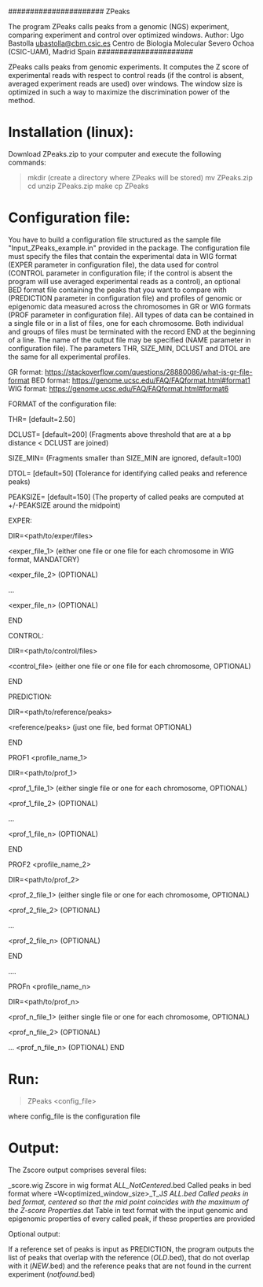 ###################### ZPeaks

The program ZPeaks calls peaks from a genomic (NGS) experiment, comparing experiment and control over optimized windows.
Author: Ugo Bastolla <ubastolla@cbm.csic.es>
Centro de Biologia Molecular Severo Ochoa (CSIC-UAM), Madrid Spain
######################

ZPeaks calls peaks from genomic experiments. It computes the Z score of experimental reads with respect to control reads (if the control is absent, averaged experiment reads are used) over windows.
The window size is optimized in such a way to maximize the discrimination power of the method.

Installation (linux):
====================

Download ZPeaks.zip to your computer and execute the following commands:

>mkdir <dir-name> (create a directory where ZPeaks will be stored)
>mv ZPeaks.zip <dir-name>
>cd <dir-name>
>unzip ZPeaks.zip
>make
>cp ZPeaks <your-path-directory>

Configuration file:
==================

You have to build a configuration file structured as the sample file "Input_ZPeaks_example.in" provided in the package.
The configuration file must specify the files that contain the experimental data in WIG format (EXPER parameter in configuration file), the data used for control (CONTROL parameter in configuration file; if the control is absent the program will use averaged experimental reads as a control), an optional BED format file containing the peaks that you want to compare with (PREDICTION parameter in configuration file) and profiles of genomic or epigenomic data measured across the chromosomes in GR or WIG formats (PROF parameter in configuration file).
All types of data can be contained in a single file or in a list of files, one for each chromosome. Both individual and groups of files must be terminated with the record END at the beginning of a line.
The name of the output file may be specified (NAME parameter in configuration file).
The parameters THR, SIZE_MIN, DCLUST and DTOL are the same for all experimental profiles.

GR format:      https://stackoverflow.com/questions/28880086/what-is-gr-file-format
BED format:     https://genome.ucsc.edu/FAQ/FAQformat.html#format1
WIG format:     https://genome.ucsc.edu/FAQ/FAQformat.html#format6

FORMAT of the configuration file:


THR=<Threshold for positives> [default=2.50]

DCLUST=<Distance threshold for joining fragments> [default=200] (Fragments above threshold that are at a bp distance < DCLUST are joined)

SIZE_MIN=<Minimum size for calling a peak> (Fragments smaller than SIZE_MIN are ignored, default=100)

DTOL=<Tolerance for comparison> [default=50] (Tolerance for identifying called peaks and reference peaks)

PEAKSIZE=<Peak size in bp> [default=150] (The property of called peaks are computed at +/-PEAKSIZE around the midpoint)

EXPER:

DIR=<path/to/exper/files>

<exper_file_1> (either one file or one file for each chromosome in WIG format, MANDATORY)

<exper_file_2> (OPTIONAL)

... 

<exper_file_n> (OPTIONAL)

END

CONTROL:

DIR=<path/to/control/files>

<control_file> (either one file or one file for each chromosome, OPTIONAL)

END

PREDICTION:

DIR=<path/to/reference/peaks>

<reference/peaks> (just one file, bed format OPTIONAL)

END

PROF1 <profile_name_1>

DIR=<path/to/prof_1>

<prof_1_file_1> (either single file or one for each chromosome, OPTIONAL)

<prof_1_file_2> (OPTIONAL)

... 

<prof_1_file_n> (OPTIONAL)

END

PROF2 <profile_name_2>

DIR=<path/to/prof_2>

<prof_2_file_1> (either single file or one for each chromosome, OPTIONAL)

<prof_2_file_2> (OPTIONAL)

... 

<prof_2_file_n> (OPTIONAL)

END

....

PROFn <profile_name_n>

DIR=<path/to/prof_n>

<prof_n_file_1> (either single file or one for each chromosome, OPTIONAL)

<prof_n_file_2> (OPTIONAL)

... 
<prof_n_file_n> (OPTIONAL)
END

Run:
===

>ZPeaks <config_file>

where config_file is the configuration file

Output:
======

The Zscore output comprises several files:

<name>_score.wig                            Zscore in wig format
<name>_ALL_NotCentered_<Parameters>.bed     Called peaks in bed format where <Parameters>=W<optimized_window_size>_T<THR>_J<DCLUST>_S<SIZEMIN>
<name>_ALL_<Parameters>.bed                 Called peaks in bed format, centered so that the mid point coincides with the maximum of the Z-score
Properties_<name>.dat                       Table in text format with the input genomic and epigenomic properties of every called peak, if these properties are provided

Optional output: 

If a reference set of peaks is input as PREDICTION, the program outputs the list of peaks that overlap with the reference (<name>_OLD_<Parameters>.bed),
that do not overlap with it (<name>_NEW_<Parameters>.bed) and the reference peaks that are not found in the current experiment (<name>_notfound_<Parameters>.bed)

